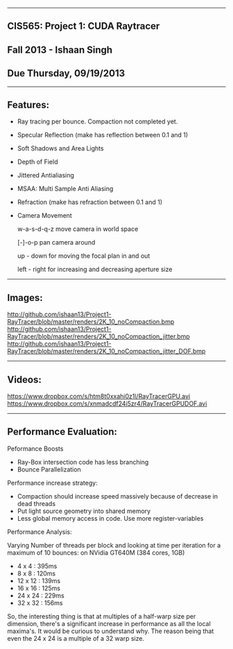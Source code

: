 -------------------------------------------------------------------------------
CIS565: Project 1: CUDA Raytracer
-------------------------------------------------------------------------------
Fall 2013 - Ishaan Singh
-------------------------------------------------------------------------------
Due Thursday, 09/19/2013
-------------------------------------------------------------------------------


-------------------------------------------------------------------------------
Features:
-------------------------------------------------------------------------------
* Ray tracing per bounce. Compaction not completed yet.
* Specular Reflection (make has reflection between 0.1 and 1)
* Soft Shadows and Area Lights
* Depth of Field
* Jittered Antialiasing
* MSAA: Multi Sample Anti Aliasing
* Refraction (make has refraction between 0.1 and 1)
* Camera Movement

  w-a-s-d-q-z move camera in world space
  
  [-]-o-p pan camera around
  
  up - down for moving the focal plan in and out
  
  left - right for increasing and decreasing aperture size
  
-------------------------------------------------------------------------------
Images:
-------------------------------------------------------------------------------
http://github.com/ishaan13/Project1-RayTracer/blob/master/renders/2K_10_noCompaction.bmp
http://github.com/ishaan13/Project1-RayTracer/blob/master/renders/2K_10_noCompaction_jitter.bmp
http://github.com/ishaan13/Project1-RayTracer/blob/master/renders/2K_10_noCompaction_jitter_DOF.bmp

-------------------------------------------------------------------------------
Videos:
-------------------------------------------------------------------------------
https://www.dropbox.com/s/htm8t0xxahi0z1l/RayTracerGPU.avi
https://www.dropbox.com/s/xnmadcdf24i5zr4/RayTracerGPUDOF.avi

-------------------------------------------------------------------------------
Performance Evaluation:
-------------------------------------------------------------------------------
Peformance Boosts
* Ray-Box intersection code has less branching
* Bounce Parallelization

Performance increase strategy:
* Compaction should increase speed massively because of  decrease in dead threads
* Put light source geometry into shared memory
* Less global memory access in code. Use more register-variables

Performance Analysis:

Varying Number of threads per block and looking at time per iteration for a maximum of 10 bounces:
on NVidia GT640M (384 cores, 1GB)

*  4 x  4 : 395ms
*  8 x  8 : 120ms
* 12 x 12 : 139ms
* 16 x 16 : 125ms
* 24 x 24 : 229ms
* 32 x 32 : 156ms

So, the interesting thing is that at multiples of a half-warp size per dimension, there's a 
significant increase in performance as all the local maxima's. It would be curious to understand why.
The reason being that even the 24 x 24 is a multiple of a 32 warp size.
